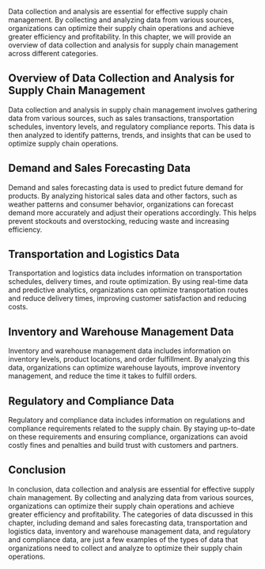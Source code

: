
Data collection and analysis are essential for effective supply chain management. By collecting and analyzing data from various sources, organizations can optimize their supply chain operations and achieve greater efficiency and profitability. In this chapter, we will provide an overview of data collection and analysis for supply chain management across different categories.

Overview of Data Collection and Analysis for Supply Chain Management
--------------------------------------------------------------------

Data collection and analysis in supply chain management involves gathering data from various sources, such as sales transactions, transportation schedules, inventory levels, and regulatory compliance reports. This data is then analyzed to identify patterns, trends, and insights that can be used to optimize supply chain operations.

Demand and Sales Forecasting Data
---------------------------------

Demand and sales forecasting data is used to predict future demand for products. By analyzing historical sales data and other factors, such as weather patterns and consumer behavior, organizations can forecast demand more accurately and adjust their operations accordingly. This helps prevent stockouts and overstocking, reducing waste and increasing efficiency.

Transportation and Logistics Data
---------------------------------

Transportation and logistics data includes information on transportation schedules, delivery times, and route optimization. By using real-time data and predictive analytics, organizations can optimize transportation routes and reduce delivery times, improving customer satisfaction and reducing costs.

Inventory and Warehouse Management Data
---------------------------------------

Inventory and warehouse management data includes information on inventory levels, product locations, and order fulfillment. By analyzing this data, organizations can optimize warehouse layouts, improve inventory management, and reduce the time it takes to fulfill orders.

Regulatory and Compliance Data
------------------------------

Regulatory and compliance data includes information on regulations and compliance requirements related to the supply chain. By staying up-to-date on these requirements and ensuring compliance, organizations can avoid costly fines and penalties and build trust with customers and partners.

Conclusion
----------

In conclusion, data collection and analysis are essential for effective supply chain management. By collecting and analyzing data from various sources, organizations can optimize their supply chain operations and achieve greater efficiency and profitability. The categories of data discussed in this chapter, including demand and sales forecasting data, transportation and logistics data, inventory and warehouse management data, and regulatory and compliance data, are just a few examples of the types of data that organizations need to collect and analyze to optimize their supply chain operations.

